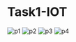# Task1-IOT

![p1](https://github.com/njo726/Task1-IOT/assets/139063593/cb02864e-1639-4f79-974b-1c7889928fee)
![p2](https://github.com/njo726/Task1-IOT/assets/139063593/f3ba6b58-3f9f-4a30-ab2e-aa222abf0ccd)
![p3](https://github.com/njo726/Task1-IOT/assets/139063593/b3d64ac1-ab4a-4302-a64d-8d305360afdb)
![p4](https://github.com/njo726/Task1-IOT/assets/139063593/82eec15d-b8f7-4d7f-87c7-2cd521cc9c84)
